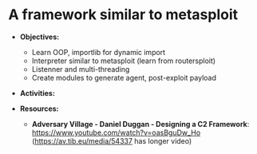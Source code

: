 # A framework similar to metasploit

- **Objectives:**
  - Learn OOP, importlib for dynamic import
  - Interpreter similar to metasploit (learn from routersploit)
  - Listenner and multi-threading
  - Create modules to generate agent, post-exploit payload

- **Activities:**

- **Resources:**
  - **Adversary Village - Daniel Duggan - Designing a C2 Framework**: https://www.youtube.com/watch?v=oasBguDw_Ho (https://av.tib.eu/media/54337 has longer video)